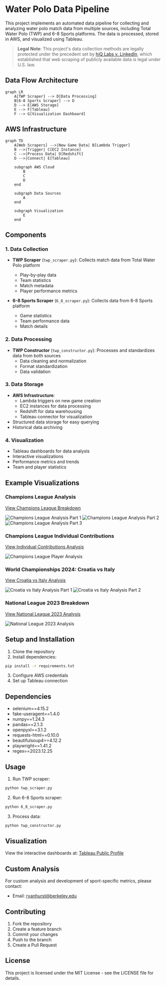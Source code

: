 # Water Polo Data Pipeline

This project implements an automated data pipeline for collecting and analyzing water polo match data from multiple sources, including Total Water Polo (TWP) and 6-8 Sports platforms. The data is processed, stored in AWS, and visualized using Tableau.

> **Legal Note**: This project's data collection methods are legally protected under the precedent set by [hiQ Labs v. LinkedIn](https://en.wikipedia.org/wiki/HiQ_Labs_v._LinkedIn), which established that web scraping of publicly available data is legal under U.S. law.

## Data Flow Architecture

```mermaid
graph LR
    A[TWP Scraper] --> D[Data Processing]
    B[6-8 Sports Scraper] --> D
    D --> E[AWS Storage]
    E --> F[Tableau]
    F --> G[Visualization Dashboard]
```

## AWS Infrastructure

```mermaid
graph TD
    A[Web Scrapers] -->|New Game Data| B[Lambda Trigger]
    B -->|Trigger| C[EC2 Instance]
    C -->|Process Data| D[Redshift]
    D -->|Connect| E[Tableau]
    
    subgraph AWS Cloud
        B
        C
        D
    end
    
    subgraph Data Sources
        A
    end
    
    subgraph Visualization
        E
    end
```

## Components

### 1. Data Collection
- **TWP Scraper** (`twp_scraper.py`): Collects match data from Total Water Polo platform
  - Play-by-play data
  - Team statistics
  - Match metadata
  - Player performance metrics

- **6-8 Sports Scraper** (`6_8_scraper.py`): Collects data from 6-8 Sports platform
  - Game statistics
  - Team performance data
  - Match details

### 2. Data Processing
- **TWP Constructor** (`twp_constructor.py`): Processes and standardizes data from both sources
  - Data cleaning and normalization
  - Format standardization
  - Data validation

### 3. Data Storage
- **AWS Infrastructure**:
  - Lambda triggers on new game creation
  - EC2 instances for data processing
  - Redshift for data warehousing
  - Tableau connector for visualization
- Structured data storage for easy querying
- Historical data archiving

### 4. Visualization
- Tableau dashboards for data analysis
- Interactive visualizations
- Performance metrics and trends
- Team and player statistics

## Example Visualizations

### Champions League Analysis
[View Champions League Breakdown](https://public.tableau.com/app/profile/ryan.hurst/viz/ChampionsLeagueBreakdown2/OLYRECChampionsLeague)

![Champions League Analysis Part 1](images/CLB1.png)
![Champions League Analysis Part 2](images/CLB2.png)
![Champions League Analysis Part 3](images/CLB3.png)

### Champions League Individual Contributions
[View Individual Contributions Analysis](https://public.tableau.com/app/profile/ryan.hurst/viz/MatchupAnalysisChampionsLeague/OLYRECChampionsLeague)

![Champions League Player Analysis](images/Player%20Analysis%20(Champions%20League).png)

### World Championships 2024: Croatia vs Italy
[View Croatia vs Italy Analysis](https://public.tableau.com/app/profile/ryan.hurst/viz/CroatiaVSItalyWorldChampionships2024/OLYRECChampionsLeague)

![Croatia vs Italy Analysis Part 1](images/Croatia%20Italy%20(1).png)
![Croatia vs Italy Analysis Part 2](images/Croatia%20Italy%20(2).png)

### National League 2023 Breakdown
[View National League 2023 Analysis](https://public.tableau.com/app/profile/ryan.hurst/viz/CroatiaVSItalyWorldChampionships2024/OLYRECChampionsLeague)

![National League 2023 Analysis](images/Channel%20Cats%20University_%20NL%202023.png)

## Setup and Installation

1. Clone the repository
2. Install dependencies:
```bash
pip install -r requirements.txt
```

3. Configure AWS credentials
4. Set up Tableau connection

## Dependencies

- selenium==4.15.2
- fake-useragent==1.4.0
- numpy==1.24.3
- pandas==2.1.3
- openpyxl==3.1.2
- requests-html==0.10.0
- beautifulsoup4==4.12.2
- playwright==1.41.2
- regex==2023.12.25

## Usage

1. Run TWP scraper:
```bash
python twp_scraper.py
```

2. Run 6-8 Sports scraper:
```bash
python 6_8_scraper.py
```

3. Process data:
```bash
python twp_constructor.py
```

## Visualization

View the interactive dashboards at: [Tableau Public Profile](https://public.tableau.com/app/profile/ryan.hurst/vizzes)

## Custom Analysis

For custom analysis and development of sport-specific metrics, please contact:
- Email: ryanhurst@berkeley.edu

## Contributing

1. Fork the repository
2. Create a feature branch
3. Commit your changes
4. Push to the branch
5. Create a Pull Request

## License

This project is licensed under the MIT License - see the LICENSE file for details.